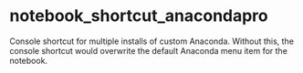 # notebook_shortcut_anacondapro
Console shortcut for multiple installs of custom Anaconda.  Without this, the console shortcut would overwrite the default Anaconda menu item for the notebook.
